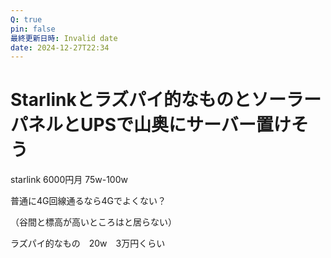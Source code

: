 ```yaml
---
Q: true
pin: false
最終更新日時: Invalid date
date: 2024-12-27T22:34
---
```

# Starlinkとラズパイ的なものとソーラーパネルとUPSで山奥にサーバー置けそう

starlink 6000円月 75w-100w

普通に4G回線通るなら4Gでよくない？

（谷間と標高が高いところはと居らない）

ラズパイ的なもの　20w　3万円くらい